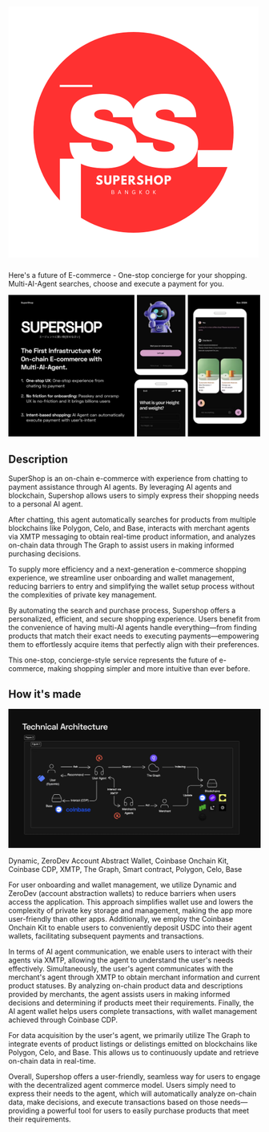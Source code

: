 # ![SuperShop](/images/logo.png)

Here's a future of E-commerce - One-stop concierge for your shopping. Multi-AI-Agent searches, choose and execute a payment for you.

![](/images/hero.png)

## Description

SuperShop is an on-chain e-commerce with experience from chatting to payment assistance through AI agents. By leveraging AI agents and blockchain, Supershop allows users to simply express their shopping needs to a personal AI agent.

After chatting, this agent automatically searches for products from multiple blockchains like Polygon, Celo, and Base, interacts with merchant agents via XMTP messaging to obtain real-time product information, and analyzes on-chain data through The Graph to assist users in making informed purchasing decisions.

To supply more efficiency and a next-generation e-commerce shopping experience, we streamline user onboarding and wallet management, reducing barriers to entry and simplifying the wallet setup process without the complexities of private key management.

By automating the search and purchase process, Supershop offers a personalized, efficient, and secure shopping experience. Users benefit from the convenience of having multi-AI agents handle everything—from finding products that match their exact needs to executing payments—empowering them to effortlessly acquire items that perfectly align with their preferences.

This one-stop, concierge-style service represents the future of e-commerce, making shopping simpler and more intuitive than ever before.

## How it's made

![](/images/tech.png)

Dynamic, ZeroDev Account Abstract Wallet, Coinbase Onchain Kit, Coinbase CDP, XMTP, The Graph, Smart contract, Polygon, Celo, Base

For user onboarding and wallet management, we utilize Dynamic and ZeroDev (account abstraction wallets) to reduce barriers when users access the application. This approach simplifies wallet use and lowers the complexity of private key storage and management, making the app more user-friendly than other apps. Additionally, we employ the Coinbase Onchain Kit to enable users to conveniently deposit USDC into their agent wallets, facilitating subsequent payments and transactions.

In terms of AI agent communication, we enable users to interact with their agents via XMTP, allowing the agent to understand the user's needs effectively. Simultaneously, the user's agent communicates with the merchant's agent through XMTP to obtain merchant information and current product statuses. By analyzing on-chain product data and descriptions provided by merchants, the agent assists users in making informed decisions and determining if products meet their requirements. Finally, the AI agent wallet helps users complete transactions, with wallet management achieved through Coinbase CDP.

For data acquisition by the user's agent, we primarily utilize The Graph to integrate events of product listings or delistings emitted on blockchains like Polygon, Celo, and Base. This allows us to continuously update and retrieve on-chain data in real-time.

Overall, Supershop offers a user-friendly, seamless way for users to engage with the decentralized agent commerce model. Users simply need to express their needs to the agent, which will automatically analyze on-chain data, make decisions, and execute transactions based on those needs—providing a powerful tool for users to easily purchase products that meet their requirements.
